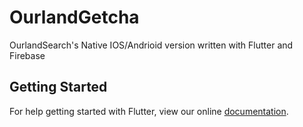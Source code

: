 # OurlandGetcha
OurlandSearch's Native IOS/Andrioid version written with Flutter and Firebase

## Getting Started

For help getting started with Flutter, view our online
[documentation](https://flutter.io/docs/get-started/install).
